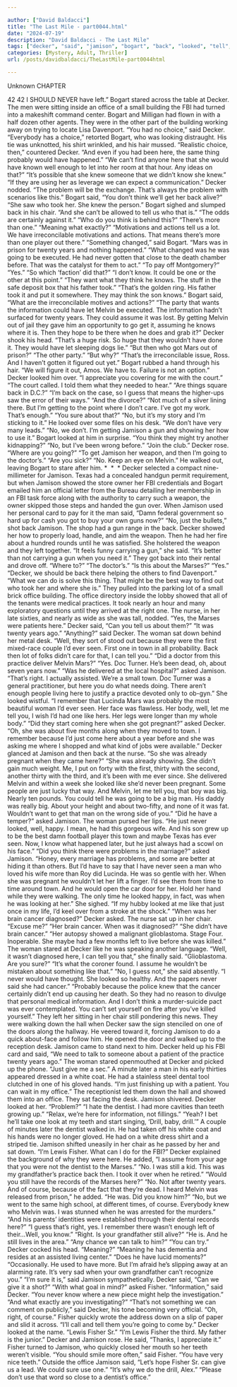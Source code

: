 ```yaml
---

author: ["David Baldacci"]
title: "The Last Mile - part0044.html"
date: "2024-07-19"
description: "David Baldacci - The Last Mile"
tags: ["decker", "said", "jamison", "bogart", "back", "looked", "tell", "never", "one", "fisher", "let", "know", "think", "year", "melvin", "office", "would", "like", "gun", "asked", "fbi", "well", "problem", "took", "twenty"]
categories: [Mystery, Adult, Thriller]
url: /posts/davidbaldacci/TheLastMile-part0044html

---
```



Unknown
CHAPTER
42
42
I SHOULD NEVER have left.”
Bogart stared across the table at Decker.
The men were sitting inside an office of a small building the FBI had turned into a makeshift command center.
Bogart and Milligan had flown in with a half dozen other agents. They were in the other part of the building working away on trying to locate Lisa Davenport.
“You had no choice,” said Decker.
“Everybody has a choice,” retorted Bogart, who was looking distraught. His tie was unknotted, his shirt wrinkled, and his hair mussed.
“Realistic choice, then,” countered Decker. “And even if you had been here, the same thing probably would have happened.”
“We can’t find anyone here that she would have known well enough to let into her room at that hour. Any ideas on that?”
“It’s possible that she knew someone that we didn’t know she knew.”
“If they are using her as leverage we can expect a communication.”
Decker nodded. “The problem will be the exchange. That’s always the problem with scenarios like this.”
Bogart said, “You don’t think we’ll get her back alive?”
“She saw who took her. She knew the person.”
Bogart sighed and slumped back in his chair. “And she can’t be allowed to tell us who that is.”
“The odds are certainly against it.”
“Who do you think is behind this?”
“There’s more than one.”
“Meaning what exactly?”
“Motivations and actions tell us a lot. We have irreconcilable motivations and actions. That means there’s more than one player out there.”
“Something changed,” said Bogart. “Mars was in prison for twenty years and nothing happened.”
“What changed was he was going to be executed. He had never gotten that close to the death chamber before. That was the catalyst for them to act.”
“To pay off Montgomery?”
“Yes.”
“So which ‘faction’ did that?”
“I don’t know. It could be one or the other at this point.”
“They want what they think he knows. The stuff in the safe deposit box that his father took.”
“That’s the golden ring. His father took it and put it somewhere. They may think the son knows.”
Bogart said, “What are the irreconcilable motives and actions?”
“The party that wants the information could have let Melvin be executed. The information hadn’t surfaced for twenty years. They could assume it was lost. By getting Melvin out of jail they gave him an opportunity to go get it, assuming he knows where it is. Then they hope to be there when he does and grab it?” Decker shook his head. “That’s a huge risk. So huge that they wouldn’t have done it. They would have let sleeping dogs lie.”
“But then who got Mars out of prison?”
“The other party.”
“But why?”
“That’s the irreconcilable issue, Ross. And I haven’t gotten it figured out yet.”
Bogart rubbed a hand through his hair. “We will figure it out, Amos. We have to. Failure is not an option.”
Decker looked him over. “I appreciate you covering for me with the court.”
“The court called. I told them what they needed to hear.”
“Are things square back in D.C.?”
“I’m back on the case, so I guess that means the higher-ups saw the error of their ways.”
“And the divorce?”
“Not much of a silver lining there. But I’m getting to the point where I don’t care. I’ve got my work. That’s enough.”
“You sure about that?”
“No, but it’s my story and I’m sticking to it.” He looked over some files on his desk. “We don’t have very many leads.”
“No, we don’t. I’m getting Jamison a gun and showing her how to use it.”
Bogart looked at him in surprise. “You think they might try another kidnapping?”
“No, but I’ve been wrong before.”
“Join the club.”
Decker rose.
“Where are you going?”
“To get Jamison her weapon, and then I’m going to the doctor’s.”
“Are you sick?”
“No. Keep an eye on Melvin.”
He walked out, leaving Bogart to stare after him.
*  *  *
Decker selected a compact nine-millimeter for Jamison. Texas had a concealed handgun permit requirement, but when Jamison showed the store owner her FBI credentials and Bogart emailed him an official letter from the Bureau detailing her membership in an FBI task force along with the authority to carry such a weapon, the owner skipped those steps and handed the gun over.
When Jamison used her personal card to pay for it the man said, “Damn federal government so hard up for cash you got to buy your own guns now?”
“No, just the bullets,” shot back Jamison.
The shop had a gun range in the back. Decker showed her how to properly load, handle, and aim the weapon. Then he had her fire about a hundred rounds until he was satisfied.
She holstered the weapon and they left together.
“It feels funny carrying a gun,” she said.
“It’s better than not carrying a gun when you need it.”
They got back into their rental and drove off.
“Where to?”
“The doctor’s.”
“Is this about the Marses?”
“Yes.”
“Decker, we should be back there helping the others to find Davenport.”
“What we can do is solve this thing. That might be the best way to find out who took her and where she is.”
They pulled into the parking lot of a small brick office building. The office directory inside the lobby showed that all of the tenants were medical practices. It took nearly an hour and many exploratory questions until they arrived at the right one.
The nurse, in her late sixties, and nearly as wide as she was tall, nodded. “Yes, the Marses were patients here.”
Decker said, “Can you tell us about them?”
“It was twenty years ago.”
“Anything?” said Decker.
The woman sat down behind her metal desk. “Well, they sort of stood out because they were the first mixed-race couple I’d ever seen. First one in town in all probability. Back then lot of folks didn’t care for that, I can tell you.”
“Did a doctor from this practice deliver Melvin Mars?”
“Yes. Doc Turner. He’s been dead, oh, about seven years now.”
“Was he delivered at the local hospital?” asked Jamison.
“That’s right. I actually assisted. We’re a small town. Doc Turner was a general practitioner, but here you do what needs doing. There aren’t enough people living here to justify a practice devoted only to ob-gyn.” She looked wistful. “I remember that Lucinda Mars was probably the most beautiful woman I’d ever seen. Her face was flawless. Her body, well, let me tell you, I wish I’d had one like hers. Her legs were longer than my whole body.”
“Did they start coming here when she got pregnant?” asked Decker.
“Oh, she was about five months along when they moved to town. I remember because I’d just come here about a year before and she was asking me where I shopped and what kind of jobs were available.”
Decker glanced at Jamison and then back at the nurse. “So she was already pregnant when they came here?”
“She was already showing. She didn’t gain much weight. Me, I put on forty with the first, thirty with the second, another thirty with the third, and it’s been with me ever since. She delivered Melvin and within a week she looked like she’d never been pregnant. Some people are just lucky that way. And Melvin, let me tell you, that boy was big. Nearly ten pounds. You could tell he was going to be a big man. His daddy was really big. About your height and about two-fifty, and none of it was fat. Wouldn’t want to get that man on the wrong side of you.”
“Did he have a temper?” asked Jamison.
The woman pursed her lips. “He just never looked, well, happy. I mean, he had this gorgeous wife. And his son grew up to be the best damn football player this town and maybe Texas has ever seen. Now, I know what happened later, but he just always had a scowl on his face.”
“Did you think there were problems in the marriage?” asked Jamison.
“Honey, every marriage has problems, and some are better at hiding it than others. But I’d have to say that I have never seen a man who loved his wife more than Roy did Lucinda. He was so gentle with her. When she was pregnant he wouldn’t let her lift a finger. I’d see them from time to time around town. And he would open the car door for her. Hold her hand while they were walking. The only time he looked happy, in fact, was when he was looking at her.” She sighed. “If my hubby looked at me like that just once in my life, I’d keel over from a stroke at the shock.”
“When was her brain cancer diagnosed?” Decker asked.
The nurse sat up in her chair. “Excuse me?”
“Her brain cancer. When was it diagnosed?”
“She didn’t have brain cancer.”
“Her autopsy showed a malignant glioblastoma. Stage Four. Inoperable. She maybe had a few months left to live before she was killed.”
The woman stared at Decker like he was speaking another language. “Well, it wasn’t diagnosed here, I can tell you that,” she finally said. “Glioblastoma. Are you sure?”
“It’s what the coroner found. I assume he wouldn’t be mistaken about something like that.”
“No, I guess not,” she said absently. “I never would have thought. She looked so healthy. And the papers never said she had cancer.”
“Probably because the police knew that the cancer certainly didn’t end up causing her death. So they had no reason to divulge that personal medical information. And I don’t think a murder-suicide pact was ever contemplated. You can’t set yourself on fire after you’ve killed yourself.”
They left her sitting in her chair still pondering this news. They were walking down the hall when Decker saw the sign stenciled on one of the doors along the hallway. He veered toward it, forcing Jamison to do a quick about-face and follow him.
He opened the door and walked up to the reception desk. Jamison came to stand next to him.
Decker held up his FBI card and said, “We need to talk to someone about a patient of the practice twenty years ago.”
The woman stared openmouthed at Decker and picked up the phone. “Just give me a sec.”
A minute later a man in his early thirties appeared dressed in a white coat. He had a stainless steel dental tool clutched in one of his gloved hands.
“I’m just finishing up with a patient. You can wait in my office.”
The receptionist led them down the hall and showed them into an office. They sat facing the desk.
Jamison shivered.
Decker looked at her. “Problem?”
“I hate the dentist. I had more cavities than teeth growing up.”
“Relax, we’re here for information, not fillings.”
“Yeah? I bet he’ll take one look at my teeth and start singing, ‘Drill, baby, drill.’”
A couple of minutes later the dentist walked in. He had taken off his white coat and his hands were no longer gloved. He had on a white dress shirt and a striped tie. Jamison shifted uneasily in her chair as he passed by her and sat down.
“I’m Lewis Fisher. What can I do for the FBI?”
Decker explained the background of why they were here. He added, “I assume from your age that you were not the dentist to the Marses.”
“No. I was still a kid. This was my grandfather’s practice back then. I took it over when he retired.”
“Would you still have the records of the Marses here?”
“No. Not after twenty years. And of course, because of the fact that they’re dead. I heard Melvin was released from prison,” he added.
“He was. Did you know him?”
“No, but we went to the same high school, at different times, of course. Everybody knew who Melvin was. I was stunned when he was arrested for the murders.”
“And his parents’ identities were established through their dental records here?”
“I guess that’s right, yes. I remember there wasn’t enough left of their…Well, you know.”
“Right. Is your grandfather still alive?”
“He is. And he still lives in the area.”
“Any chance we can talk to him?”
“You can try.”
Decker cocked his head. “Meaning?”
“Meaning he has dementia and resides at an assisted living center.”
“Does he have lucid moments?”
“Occasionally. He used to have more. But I’m afraid he’s slipping away at an alarming rate. It’s very sad when your own grandfather can’t recognize you.”
“I’m sure it is,” said Jamison sympathetically.
Decker said, “Can we give it a shot?”
“With what goal in mind?” asked Fisher.
“Information,” said Decker. “You never know where a new piece might help the investigation.”
“And what exactly are you investigating?”
“That’s not something we can comment on publicly,” said Decker, his tone becoming very official.
“Oh, right, of course.” Fisher quickly wrote the address down on a slip of paper and slid it across. “I’ll call and tell them you’re going to come by.”
Decker looked at the name. “Lewis Fisher Sr.”
“I’m Lewis Fisher the third. My father is the junior.”
Decker and Jamison rose. He said, “Thanks, I appreciate it.”
Fisher turned to Jamison, who quickly closed her mouth so her teeth weren’t visible.
“You should smile more often,” said Fisher. “You have very nice teeth.”
Outside the office Jamison said, “Let’s hope Fisher Sr. can give us a lead. We could sure use one.”
“It’s why we do the drill, Alex.”
“Please don’t use that word so close to a dentist’s office.”

